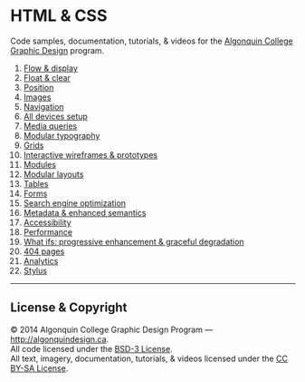 # HTML & CSS

Code samples, documentation, tutorials, & videos for the [Algonquin College Graphic Design](http://algonquindesign.ca) program.

1. [Flow & display](flow-display)
2. [Float & clear](float-clear)
3. [Position](position)
4. [Images](images)
5. [Navigation](navigation)
6. [All devices setup](all-devices-setup)
7. [Media queries](media-queries)
8. [Modular typography](modular-typography)
9. [Grids](grids)
10. [Interactive wireframes & prototypes](interactive-wireframes-and-prototypes)
11. [Modules](modules)
12. [Modular layouts](modular-layouts)
13. [Tables](tables)
14. [Forms](forms)
15. [Search engine optimization](search-engine-optimization)
16. [Metadata & enhanced semantics](metadata-enhanced-semantics)
17. [Accessibility](accessibility)
17. [Performance](performance)
18. [What ifs: progressive enhancement & graceful degradation](what-ifs)
19. [404 pages](404-pages)
20. [Analytics](analytics)
21. [Stylus](stylus)

---

## License & Copyright

© 2014 Algonquin College Graphic Design Program — <http://algonquindesign.ca>.	
All code licensed under the [BSD-3 License](LICENSE).	
All text, imagery, documentation, tutorials, & videos licensed under the [CC BY-SA License](http://creativecommons.org/licenses/by-sa/2.5/ca/deed.en_US).
